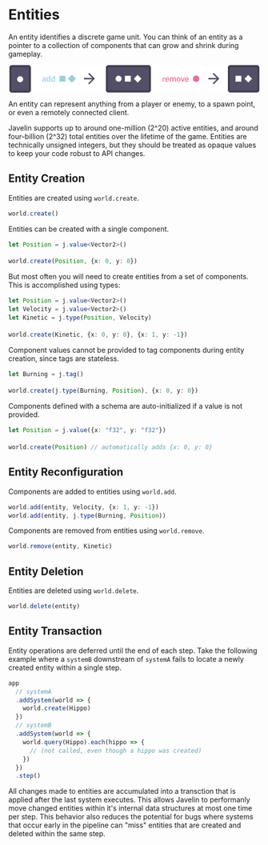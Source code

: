 # Entities

An entity identifies a discrete game unit. You can think of an entity as a pointer to a collection of components that can grow and shrink during gameplay.

<img src="./images/entity-lifecycle.png" style="display: block; margin-left: auto; margin-right: auto;">

An entity can represent anything from a player or enemy, to a spawn point, or even a remotely connected client.

Javelin supports up to around one-million (2^20) active entities, and around four-billion (2^32) total entities over the lifetime of the game. Entities are technically unsigned integers, but they should be treated as opaque values to keep your code robust to API changes.

## Entity Creation

Entities are created using `world.create`.

```ts
world.create()
```

Entities can be created with a single component.

```ts
let Position = j.value<Vector2>()

world.create(Position, {x: 0, y: 0})
```

But most often you will need to create entities from a set of components. This is accomplished using types:

```ts
let Position = j.value<Vector2>()
let Velocity = j.value<Vector2>()
let Kinetic = j.type(Position, Velocity)

world.create(Kinetic, {x: 0, y: 0}, {x: 1, y: -1})
```

Component values cannot be provided to tag components during entity creation, since tags are stateless.

```ts
let Burning = j.tag()

world.create(j.type(Burning, Position), {x: 0, y: 0})
```

Components defined with a schema are auto-initialized if a value is not provided.

```ts
let Position = j.value({x: "f32", y: "f32"})

world.create(Position) // automatically adds {x: 0, y: 0}
```

## Entity Reconfiguration

Components are added to entities using `world.add`.

```ts
world.add(entity, Velocity, {x: 1, y: -1})
world.add(entity, j.type(Burning, Position))
```

Components are removed from entities using `world.remove`.

```ts
world.remove(entity, Kinetic)
```

## Entity Deletion

Entities are deleted using `world.delete`.

```ts
world.delete(entity)
```

## Entity Transaction

Entity operations are deferred until the end of each step. Take the following example where a `systemB` downstream of `systemA` fails to locate a newly created entity within a single step.

```ts
app
  // systemA
  .addSystem(world => {
    world.create(Hippo)
  })
  // systemB
  .addSystem(world => {
    world.query(Hippo).each(hippo => {
      // (not called, even though a hippo was created)
    })
  })
  .step()
```

All changes made to entities are accumulated into a transction that is applied after the last system executes. This allows Javelin to performanly move changed entities within it's internal data structures at most one time per step. This behavior also reduces the potential for bugs where systems that occur early in the pipeline can "miss" entities that are created and deleted within the same step.
